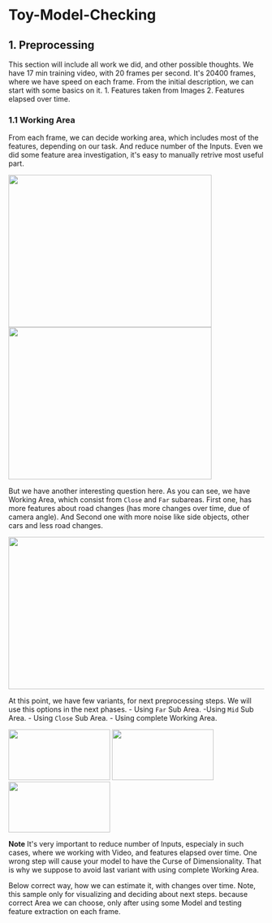 # Toy-Model-Checking

## 1. Preprocessing

This section will include all work we did, and other possible thoughts. We have 17 min training video, with 20 frames per second. It's 20400 frames, where we have speed on each frame. From the initial description, we can start with some basics on it. 1. Features taken from Images 2. Features elapsed over time. 

### 1.1  Working Area
From each frame, we can decide working area, which includes most of the features, depending on our task. And reduce number of the Inputs. Even we did some feature area investigation, it's easy to manually retrive most useful part.


<img src="https://raw.githubusercontent.com/GensaGames/Toy-Model-Checking/master/files/source-image.jpg" width="400" height="300" /> <img src="https://raw.githubusercontent.com/GensaGames/Toy-Model-Checking/master/files/source-feature-area.png" width="400" height="300" /> 

But we have another interesting question here. As you can see, we have Working Area, which consist from `Close` and `Far` subareas. First one, has more features about road changes (has more changes over time, due of camera angle). And Second one with more noise like side objects, other cars and less road changes. 


<img src="https://raw.githubusercontent.com/GensaGames/Toy-Model-Checking/master/files/car-angle-variants.jpg" width="700" height="300" /> 

At this point, we have few variants, for next preprocessing steps. We will use this options in the next phases. - Using `Far` Sub Area. -Using `Mid` Sub Area. - Using `Close` Sub Area. - Using complete Working Area. 

<img src="https://raw.githubusercontent.com/GensaGames/Toy-Model-Checking/master/files/image-mov-top-0.jpg" width="200" height="100" /> <img src="https://raw.githubusercontent.com/GensaGames/Toy-Model-Checking/master/files/image-mov-mid-0.jpg" width="200" height="100" /> <img src="https://raw.githubusercontent.com/GensaGames/Toy-Model-Checking/master/files/image-mov-bot-0.jpg" width="200" height="100" /> 


**Note** It's very important to reduce number of Inputs, especialy in such cases, where we working with Video, and features elapsed over time. One wrong step will cause your model to have the Curse of Dimensionality. That is why we suppose to avoid last variant with using complete Working Area. 

Below correct way, how we can estimate it, with changes over time. Note, this sample only for visualizing and deciding about next steps. because correct Area we can choose, only after using some Model and testing feature extraction on each frame. 



